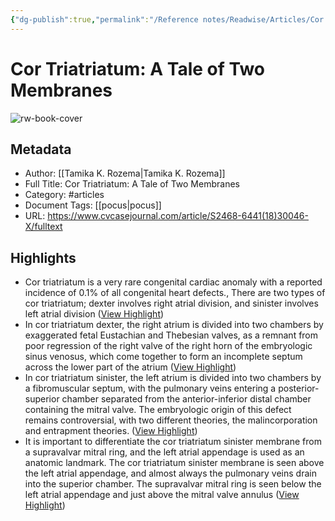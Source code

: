 ```yaml
---
{"dg-publish":true,"permalink":"/Reference notes/Readwise/Articles/Cor Triatriatum A Tale of Two Membranes/"}
---
```


# Cor Triatriatum: A Tale of Two Membranes

![rw-book-cover](https://www.cvcasejournal.com/cms/asset/769c73ed-0194-42e5-a817-4fc982a7d24c/fx1.jpg)

## Metadata
- Author: [[Tamika K. Rozema\|Tamika K. Rozema]]
- Full Title: Cor Triatriatum: A Tale of Two Membranes
- Category: #articles
- Document Tags: [[pocus\|pocus]] 
- URL: https://www.cvcasejournal.com/article/S2468-6441(18)30046-X/fulltext

## Highlights
- Cor triatriatum is a very rare congenital cardiac anomaly with a reported incidence of 0.1% of all congenital heart defects., There are two types of cor triatriatum; dexter involves right atrial division, and sinister involves left atrial division ([View Highlight](https://read.readwise.io/read/01gwmrnx98bsyrdhyyyz0sqcj6))
- In cor triatriatum dexter, the right atrium is divided into two chambers by exaggerated fetal Eustachian and Thebesian valves, as a remnant from poor regression of the right valve of the right horn of the embryologic sinus venosus, which come together to form an incomplete septum across the lower part of the atrium ([View Highlight](https://read.readwise.io/read/01gwmrq4nyt1x5rzj77kwbvr9b))
- In cor triatriatum sinister, the left atrium is divided into two chambers by a fibromuscular septum, with the pulmonary veins entering a posterior-superior chamber separated from the anterior-inferior distal chamber containing the mitral valve. The embryologic origin of this defect remains controversial, with two different theories, the malincorporation and entrapment theories. ([View Highlight](https://read.readwise.io/read/01gwmrrkt6qkx3q2zq67hbk7s5))
- It is important to differentiate the cor triatriatum sinister membrane from a supravalvar mitral ring, and the left atrial appendage is used as an anatomic landmark. The cor triatriatum sinister membrane is seen above the left atrial appendage, and almost always the pulmonary veins drain into the superior chamber. The supravalvar mitral ring is seen below the left atrial appendage and just above the mitral valve annulus ([View Highlight](https://read.readwise.io/read/01gwmrxk2zrzqaktr6yavjff3q))
